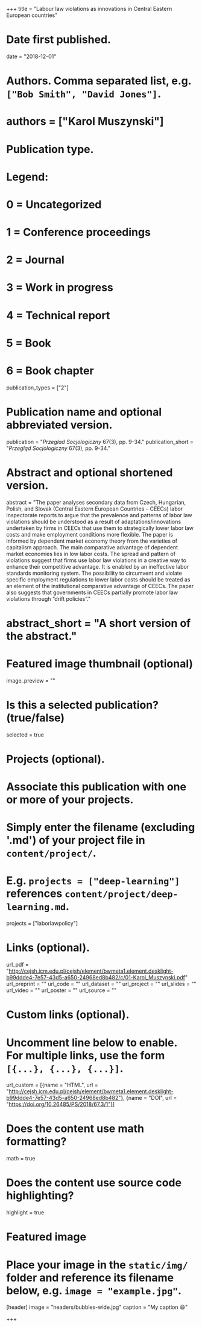 +++
title = "Labour law violations as innovations in Central Eastern European countries"

# Date first published.
date = "2018-12-01"

# Authors. Comma separated list, e.g. `["Bob Smith", "David Jones"]`.
# authors = ["Karol Muszynski"]

# Publication type.
# Legend:
# 0 = Uncategorized
# 1 = Conference proceedings
# 2 = Journal
# 3 = Work in progress
# 4 = Technical report
# 5 = Book
# 6 = Book chapter
publication_types = ["2"]

# Publication name and optional abbreviated version.
publication = "*Przeglad Socjologiczny* 67(3), pp. 9-34."
publication_short = "*Przegląd Socjologiczny* 67(3), pp. 9-34."

# Abstract and optional shortened version.
abstract = "The paper analyses secondary data from Czech, Hungarian, Polish, and Slovak (Central Eastern European Countries – CEECs) labor inspectorate reports to argue that the prevalence and patterns of labor law violations should be understood as a result of adaptations/innovations undertaken by firms in CEECs that use them to strategically lower labor law costs and make employment conditions more flexible. The paper is informed by dependent market economy theory from the varieties of capitalism approach. The main comparative advantage of dependent market economies lies in low labor costs. The spread and pattern of violations suggest that firms use labor law violations in a creative way to enhance their competitive advantage. It is enabled by an ineffective labor standards monitoring system. The possibility to circumvent and violate specific employment regulations to lower labor costs should be treated as an element of the institutional comparative advantage of CEECs. The paper also suggests that governments in CEECs partially promote labor law violations through “drift policies”."
# abstract_short = "A short version of the abstract."

# Featured image thumbnail (optional)
image_preview = ""

# Is this a selected publication? (true/false)
selected = true

# Projects (optional).
#   Associate this publication with one or more of your projects.
#   Simply enter the filename (excluding '.md') of your project file in `content/project/`.
#   E.g. `projects = ["deep-learning"]` references `content/project/deep-learning.md`.
projects = ["laborlawpolicy"]

# Links (optional).
url_pdf = "http://cejsh.icm.edu.pl/cejsh/element/bwmeta1.element.desklight-b99ddde4-7e57-43d5-a650-24968ed8b482/c/01-Karol_Muszynski.pdf"
url_preprint = ""
url_code = ""
url_dataset = ""
url_project = ""
url_slides = ""
url_video = ""
url_poster = ""
url_source = ""

# Custom links (optional).
#   Uncomment line below to enable. For multiple links, use the form `[{...}, {...}, {...}]`.
url_custom = [{name = "HTML", url = "http://cejsh.icm.edu.pl/cejsh/element/bwmeta1.element.desklight-b99ddde4-7e57-43d5-a650-24968ed8b482"}, {name = "DOI", url = "https://doi.org/10.26485/PS/2018/67.3/1"}]

# Does the content use math formatting?
math = true

# Does the content use source code highlighting?
highlight = true

# Featured image
# Place your image in the `static/img/` folder and reference its filename below, e.g. `image = "example.jpg"`.
[header]
image = "headers/bubbles-wide.jpg"
caption = "My caption 😄"

+++


